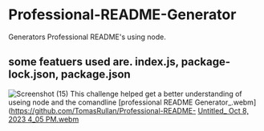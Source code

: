 # Professional-README-Generator
 Generators Professional README's using node.
## some featuers used are. index.js, package-lock.json, package.json
![Screenshot (15)](https://github.com/TomasRullan/Professional-README-Generator/assets/139053276/ebca4c0c-5092-41b0-88f9-b4b1aacfd593)
This challenge helped get a better understanding of useing node and the comandline
[professional README Generator_.webm](https://github.com/TomasRullan/Professional-README-
[Untitled_ Oct 8, 2023 4_05 PM.webm](https://github.com/TomasRullan/Professional-README-Generator/assets/139053276/95e0f41c-0daa-48b9-9137-82cfc200fcda)
